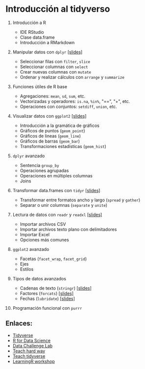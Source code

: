 # Introducción al tidyverso

1. Introducción a R
    * IDE RStudio
    * Clase data.frame
    * Introducción a RMarkdown

2. Manipular datos con `dplyr` [[slides]](./src/01-dplyr.html)
    * Seleccionar filas con `filter`, `slice`
    * Seleccionar columnas con `select`
    * Crear nuevas columnas con `mutate`
    * Ordenar y realizar cálculos con `arrange` y `summarize`

3. Funciones útiles de R base
    * Agregaciones: `mean`, `sd`, `sum`, etc.
    * Vectorizadas y operadores: `is.na`, `%in%`, "==", "+", etc.
    * Operaciones con conjuntos: `setdiff`, `union`, etc.

4. Visualizar datos con `ggplot2` [[slides]](./src/02-ggplot2.html)
    * Introducción a la gramática de gráficos
    * Gráficos de puntos (`geom_point`)
    * Gráficos de lineas (`geom_line`)
    * Gráficos de barras (`geom_bar`)
    * Transformaciones estadísticas (`geom_hist`)

5. `dplyr` avanzado
    * Sentencia `group_by`
    * Operaciones agrupadas
    * Operaciones en múltiples columnas
    * Joins

6. Transformar data.frames con `tidyr` [[slides]](./src/03-tidyr.html)
    * Transformar entre formatos ancho y largo (`spread` y `gather`)
    * Separar o unir columnas (`separate` y `unite`)

7. Lectura de datos con `readr` y `readxl` [[slides]](./src/04-readr.html)
    * Importar archivos CSV
    * Importar archivos texto plano con delimitadores
    * Importar Excel
    * Opciones más comunes

8. `ggplot2` avanzado
    * Facetas  (`facet_wrap`, `facet_grid`)
    * Ejes
    * Estilos

9. Tipos de datos avanzados
    * Cadenas de texto (`stringr`) [[slides]](./src/05-stringr.html)
    * Factores (`forcats`) [[slides]](./src/06-forcats.html)
    * Fechas (`lubridate`) [[slides]](./src/07-lubridate.html)

10. Programación funcional con `purrr`


## Enlaces:
* [Tidyverse](https://www.tidyverse.org/)
* [R for Data Science](http://r4ds.had.co.nz/)
* [Data Challenge Lab](https://dcl-2019-04.github.io/curriculum/)
* [Teach hard way](http://varianceexplained.org/r/teach-hard-way/)
* [Teach tidyverse](http://varianceexplained.org/r/teach-tidyverse/)
* [LearningR workshop](https://nyu-cdsc.github.io/learningr/)
